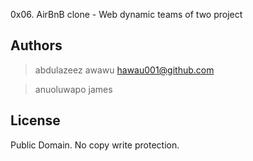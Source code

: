 0x06. AirBnB clone - Web dynamic teams of two project

## Authors
> abdulazeez awawu
<hawau001@github.com>

> anuoluwapo james

## License
Public Domain. No copy write protection.

